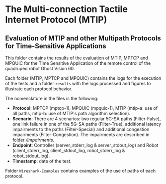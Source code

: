 # The Multi-connection Tactile Internet Protocol (MTIP)

## Evaluation of MTIP and other Multipath Protocols for Time-Sensitive Applications

This folder contains the results of the evaluation of MTIP, MPTCP and MPQUIC for the Time Sensitive Application of the remote control of the quadruped robot Ghost Vision 60.

Each folder (MTIP, MPTCP and MPQUIC) contains the logs for the execution of the tests and a folder ``results`` with the logs processed and figures to illustrate each protocol behavior.

The nomenclature in the files is the following:

* **Protocol**: MPTCP (mptcp-1), MPQUIC (mpquic-1), MTIP (mtip-a: use of all paths, mtip-b: use of MTIP's path algorithm selection).
* **Scenario**: There are 4 scenarios: two regular 5G-SA paths (Filter-False), one link failure in one of the 5G-SA paths (Filter-True), 
additional latency impairments to the paths (Filter-Special) and additional congestion impairments (Filter-Congestion). The impairments are described in folder <em>/impairments</em>.
* **Endpoint**: Controller (server_stderr_log & server_stdout_log) and Robot (client_stderr_log, client_stdout_log, robot_stderr_log & robot_stdout_log).
* **Timestamp**: date of the test.

Folder ``Wireshark-Examples`` contains examples of the use of paths of each protocol.




